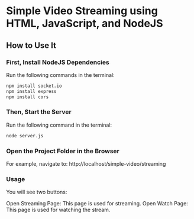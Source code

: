 # Simple Video Streaming using HTML, JavaScript, and NodeJS

## How to Use It

### First, Install NodeJS Dependencies

Run the following commands in the terminal:

```sh
npm install socket.io
npm install express
npm install cors
```


### Then, Start the Server
Run the following command in the terminal:
```sh
node server.js
```


### Open the Project Folder in the Browser
For example, navigate to:
http://localhost/simple-video/streaming


### Usage
You will see two buttons:

Open Streaming Page: This page is used for streaming.
Open Watch Page: This page is used for watching the stream.

